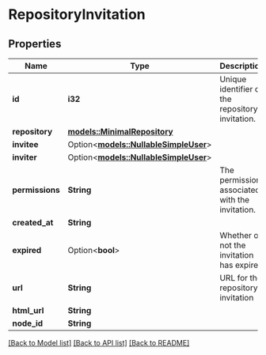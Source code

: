 # RepositoryInvitation

## Properties

Name | Type | Description | Notes
------------ | ------------- | ------------- | -------------
**id** | **i32** | Unique identifier of the repository invitation. | 
**repository** | [**models::MinimalRepository**](minimal-repository.md) |  | 
**invitee** | Option<[**models::NullableSimpleUser**](nullable-simple-user.md)> |  | 
**inviter** | Option<[**models::NullableSimpleUser**](nullable-simple-user.md)> |  | 
**permissions** | **String** | The permission associated with the invitation. | 
**created_at** | **String** |  | 
**expired** | Option<**bool**> | Whether or not the invitation has expired | [optional]
**url** | **String** | URL for the repository invitation | 
**html_url** | **String** |  | 
**node_id** | **String** |  | 

[[Back to Model list]](../README.md#documentation-for-models) [[Back to API list]](../README.md#documentation-for-api-endpoints) [[Back to README]](../README.md)


